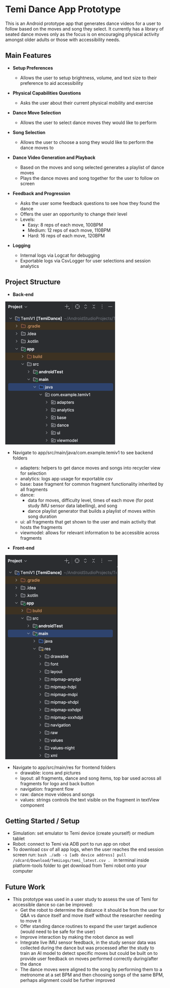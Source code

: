 # Temi Dance App Prototype

This is an Android prototype app that generates dance videos for a user to follow based on the 
moves and song they select. It currently has a library of seated dance moves only as the focus is on 
encouraging physical activity amongst older adults or those with accessibility needs.

## Main Features
- **Setup Preferences**
  - Allows the user to setup brightness, volume, and text size to their preference to aid accessibility

- **Physical Capabilities Questions**
    - Asks the user about their current physical mobility and exercise

- **Dance Move Selection**
    - Allows the user to select dance moves they would like to perform

- **Song Selection**
    - Allows the user to choose a song they would like to perform the dance moves to

- **Dance Video Generation and Playback**
    - Based on the moves and song selected generates a playlist of dance moves
    - Plays the dance moves and song together for the user to follow on screen

- **Feedback and Progression**
  - Asks the user some feedback questions to see how they found the dance
  - Offers the user an opportunity to change their level
  - Levels:
    - Easy: 8 reps of each move, 100BPM
    - Medium: 12 reps of each move, 110BPM
    - Hard: 16 reps of each move, 120BPM

- **Logging**
    - Internal logs via Logcat for debugging
    - Exportable logs via CsvLogger for user selections and session analytics

## Project Structure

- **Back-end**

![img.png](img.png)

  - Navigate to app/src/main/java/com.example.temiv1 to see backend folders
    - adapters: helpers to get dance moves and songs into recycler view for selection
    - analytics: logs app usage for exportable csv
    - base: base fragment for common fragment functionality inherited by all fragments
    - dance: 
      - data for moves, difficulty level, times of each move (for post study IMU sensor data labelling), and song
      - dance playlist generator that builds a playlist of moves within song duration
    - ui: all fragments that get shown to the user and main activity that hosts the fragments
    - viewmodel: allows for relevant information to be accessible across fragments

- **Front-end**

![img_1.png](img_1.png)

  - Navigate to app/src/main/res for frontend folders
    - drawable: icons and pictures
    - layout: all fragments, dance and song items, top bar used across all fragments for logo and back button
    - navigation: fragment flow
    - raw: dance move videos and songs
    - values: strings controls the text visible on the fragment in textView component

## Getting Started / Setup
- Simulation: set emulator to Temi device (create yourself) or medium tablet
- Robot: connect to Temi via ADB port to run app on robot
- To download csv of all app logs, when the user reaches the end session screen run: ```bash ./adb -s [adb device address] pull /sdcard/Download/TemiLogs/temi_latest.csv . ``` in terminal inside platform-tools folder to get download from Temi robot onto your computer

## Future Work
- This prototype was used in a user study to assess the use of Temi for accessible dance so can be improved:
  - Get the robot to determine the distance it should be from the user for Q&A vs dance itself and move itself without the researcher needing to move it
  - Offer standing dance routines to expand the user target audience (would need to be safe for the user)
  - Improve interaction by making the robot dance as well
  - Integrate live IMU sensor feedback, in the study sensor data was collected during the dance but was processed after the study to train an AI model to detect specific moves but could be built on to provide user feedback on moves performed correctly during/after the dance
  - The dance moves were aligned to the song by performing them to a metronome at a set BPM and then choosing songs of the same BPM, perhaps alignment could be further improved
